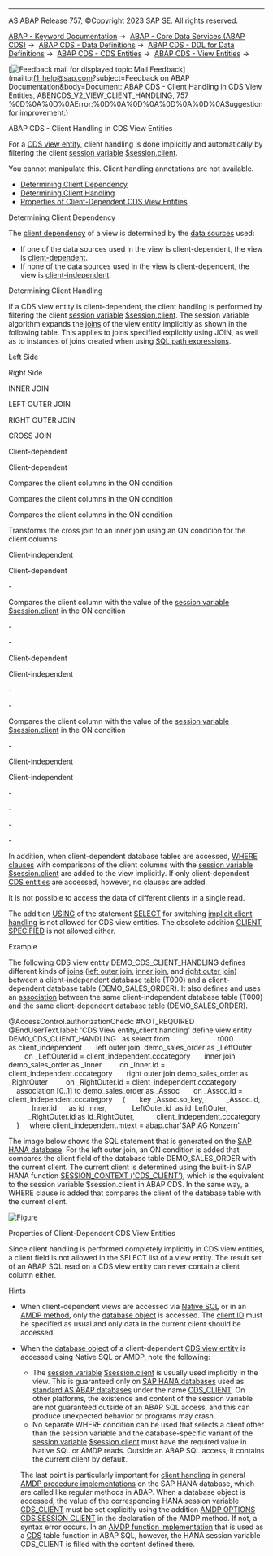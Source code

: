   

* * *

AS ABAP Release 757, ©Copyright 2023 SAP SE. All rights reserved.

[ABAP - Keyword Documentation](https://help.sap.com/doc/abapdocu_757_index_htm/7.57/en-US/abenabap.htm) →  [ABAP - Core Data Services (ABAP CDS)](https://help.sap.com/doc/abapdocu_757_index_htm/7.57/en-US/abencds.htm) →  [ABAP CDS - Data Definitions](https://help.sap.com/doc/abapdocu_757_index_htm/7.57/en-US/abencds_entities.htm) →  [ABAP CDS - DDL for Data Definitions](https://help.sap.com/doc/abapdocu_757_index_htm/7.57/en-US/abencds_f1_ddl_syntax.htm) →  [ABAP CDS - CDS Entities](https://help.sap.com/doc/abapdocu_757_index_htm/7.57/en-US/abencds_view_entity.htm) →  [ABAP CDS - View Entities](https://help.sap.com/doc/abapdocu_757_index_htm/7.57/en-US/abencds_v2_views.htm) → 

 [![](Mail.gif?object=Mail.gif&sap-language=EN "Feedback mail for displayed topic") Mail Feedback](mailto:f1_help@sap.com?subject=Feedback on ABAP Documentation&body=Document: ABAP CDS - Client Handling in CDS View Entities, ABENCDS_V2_VIEW_CLIENT_HANDLING, 757
%0D%0A%0D%0AError:%0D%0A%0D%0A%0D%0A%0D%0ASuggestion for improvement:)

ABAP CDS - Client Handling in CDS View Entities

For a [CDS view entity](https://help.sap.com/doc/abapdocu_757_index_htm/7.57/en-US/abencds_v2_view_glosry.htm "Glossary Entry"), client handling is done implicitly and automatically by filtering the client [session variable](https://help.sap.com/doc/abapdocu_757_index_htm/7.57/en-US/abensession_variable_glosry.htm "Glossary Entry") [$session.client](https://help.sap.com/doc/abapdocu_757_index_htm/7.57/en-US/abencds_session_variable_v2.htm).

You cannot manipulate this. Client handling annotations are not available.

-   [Determining Client Dependency](#@@ITOC@@ABENCDS_V2_VIEW_CLIENT_HANDLING_1)
-   [Determining Client Handling](#@@ITOC@@ABENCDS_V2_VIEW_CLIENT_HANDLING_2)
-   [Properties of Client-Dependent CDS View Entities](#@@ITOC@@ABENCDS_V2_VIEW_CLIENT_HANDLING_3)

Determining Client Dependency   

The [client dependency](https://help.sap.com/doc/abapdocu_757_index_htm/7.57/en-US/abenclient_dependency_glosry.htm "Glossary Entry") of a view is determined by the [data sources](https://help.sap.com/doc/abapdocu_757_index_htm/7.57/en-US/abencds_data_source_v2.htm) used:

-   If one of the data sources used in the view is client-dependent, the view is [client-dependent](https://help.sap.com/doc/abapdocu_757_index_htm/7.57/en-US/abenclient_dependent_glosry.htm "Glossary Entry").
-   If none of the data sources used in the view is client-dependent, the view is [client-independent](https://help.sap.com/doc/abapdocu_757_index_htm/7.57/en-US/abenclient_independent_glosry.htm "Glossary Entry").

Determining Client Handling   

If a CDS view entity is client-dependent, the client handling is performed by filtering the client [session variable](https://help.sap.com/doc/abapdocu_757_index_htm/7.57/en-US/abensession_variable_glosry.htm "Glossary Entry") [$session.client](https://help.sap.com/doc/abapdocu_757_index_htm/7.57/en-US/abencds_session_variable_v2.htm). The session variable algorithm expands the [joins](https://help.sap.com/doc/abapdocu_757_index_htm/7.57/en-US/abenjoin_glosry.htm "Glossary Entry") of the view entity implicitly as shown in the following table. This applies to joins specified explicitly using JOIN, as well as to instances of joins created when using [SQL path expressions](https://help.sap.com/doc/abapdocu_757_index_htm/7.57/en-US/abensql_path_expression_glosry.htm "Glossary Entry").

Left Side

Right Side

INNER JOIN

LEFT OUTER JOIN

RIGHT OUTER JOIN

CROSS JOIN

Client-dependent

Client-dependent

Compares the client columns in the ON condition

Compares the client columns in the ON condition

Compares the client columns in the ON condition

Transforms the cross join to an inner join using an ON condition for the client columns

Client-independent

Client-dependent

\-

Compares the client column with the value of the [session variable](https://help.sap.com/doc/abapdocu_757_index_htm/7.57/en-US/abensession_variable_glosry.htm "Glossary Entry") [$session.client](https://help.sap.com/doc/abapdocu_757_index_htm/7.57/en-US/abencds_session_variable_v2.htm) in the ON condition

\-

\-

Client-dependent

Client-independent

\-

\-

Compares the client column with the value of the [session variable](https://help.sap.com/doc/abapdocu_757_index_htm/7.57/en-US/abensession_variable_glosry.htm "Glossary Entry") [$session.client](https://help.sap.com/doc/abapdocu_757_index_htm/7.57/en-US/abencds_session_variable_v2.htm) in the ON condition

\-

Client-independent

Client-independent

\-

\-

\-

\-

In addition, when client-dependent database tables are accessed, [WHERE clauses](https://help.sap.com/doc/abapdocu_757_index_htm/7.57/en-US/abencds_where_clause_v2.htm) with comparisons of the client columns with the [session variable](https://help.sap.com/doc/abapdocu_757_index_htm/7.57/en-US/abensession_variable_glosry.htm "Glossary Entry") [$session.client](https://help.sap.com/doc/abapdocu_757_index_htm/7.57/en-US/abencds_session_variable_v2.htm) are added to the view implicitly. If only client-dependent [CDS entities](https://help.sap.com/doc/abapdocu_757_index_htm/7.57/en-US/abencds_entity_glosry.htm "Glossary Entry") are accessed, however, no clauses are added.

It is not possible to access the data of different clients in a single read.

The addition [USING](https://help.sap.com/doc/abapdocu_757_index_htm/7.57/en-US/abapselect_client.htm) of the statement [SELECT](https://help.sap.com/doc/abapdocu_757_index_htm/7.57/en-US/abapselect.htm) for switching [implicit client handling](https://help.sap.com/doc/abapdocu_757_index_htm/7.57/en-US/abenabap_sql_client_handling.htm) is not allowed for CDS view entities. The obsolete addition [CLIENT SPECIFIED](https://help.sap.com/doc/abapdocu_757_index_htm/7.57/en-US/abapselect_client_obsolete.htm) is not allowed either.

Example

The following CDS view entity DEMO\_CDS\_CLIENT\_HANDLING defines different kinds of [joins](https://help.sap.com/doc/abapdocu_757_index_htm/7.57/en-US/abenjoin_glosry.htm "Glossary Entry") ([left outer join](https://help.sap.com/doc/abapdocu_757_index_htm/7.57/en-US/abenleft_outer_join_glosry.htm "Glossary Entry"), [inner join](https://help.sap.com/doc/abapdocu_757_index_htm/7.57/en-US/abeninner_join_glosry.htm "Glossary Entry"), and [right outer join](https://help.sap.com/doc/abapdocu_757_index_htm/7.57/en-US/abenright_outer_join_glosry.htm "Glossary Entry")) between a client-independent database table (T000) and a client-dependent database table (DEMO\_SALES\_ORDER). It also defines and uses an [association](https://help.sap.com/doc/abapdocu_757_index_htm/7.57/en-US/abencds_association_glosry.htm "Glossary Entry") between the same client-independent database table (T000) and the same client-dependent database table (DEMO\_SALES\_ORDER).

@AccessControl.authorizationCheck: #NOT\_REQUIRED
@EndUserText.label: 'CDS View entity\_client handling'
define view entity DEMO\_CDS\_CLIENT\_HANDLING
  as select from
                       t000             as client\_independent
      left outer join  demo\_sales\_order as \_LeftOuter
        on \_LeftOuter.id = client\_independent.cccategory
      inner join       demo\_sales\_order as \_Inner
        on \_Inner.id = client\_independent.cccategory
      right outer join demo\_sales\_order as \_RightOuter
        on \_RightOuter.id = client\_independent.cccategory
    association \[0..1\] to demo\_sales\_order as \_Assoc
      on \_Assoc.id = client\_independent.cccategory
    {
      key \_Assoc.so\_key,
          \_Assoc.id,
          \_Inner.id      as id\_inner,
          \_LeftOuter.id  as id\_LeftOuter,
          \_RightOuter.id as id\_RightOuter,
          client\_independent.cccategory
    }
    where client\_independent.mtext = abap.char'SAP AG Konzern'

The image below shows the SQL statement that is generated on the [SAP HANA database](https://help.sap.com/doc/abapdocu_757_index_htm/7.57/en-US/abenhana_database_glosry.htm "Glossary Entry"). For the left outer join, an ON condition is added that compares the client field of the database table DEMO\_SALES\_ORDER with the current client. The current client is determined using the built-in SAP HANA function [SESSION\_CONTEXT ('CDS\_CLIENT')](https://help.sap.com/doc/abapdocu_757_index_htm/7.57/en-US/abenhana_session_variables.htm), which is the equivalent to the session variable $session.client in ABAP CDS. In the same way, a WHERE clause is added that compares the client of the database table with the current client.

![Figure](abdoc_client_handling.png)

Properties of Client-Dependent CDS View Entities   

Since client handling is performed completely implicitly in CDS view entities, a client field is not allowed in the SELECT list of a view entity. The result set of an ABAP SQL read on a CDS view entity can never contain a client column either.

Hints

-   When client-dependent views are accessed via [Native SQL](https://help.sap.com/doc/abapdocu_757_index_htm/7.57/en-US/abennative_sql_glosry.htm "Glossary Entry") or in an [AMDP method](https://help.sap.com/doc/abapdocu_757_index_htm/7.57/en-US/abenamdp_method_glosry.htm "Glossary Entry"), only the [database object](https://help.sap.com/doc/abapdocu_757_index_htm/7.57/en-US/abendb_object_glosry.htm "Glossary Entry") is accessed. The [client ID](https://help.sap.com/doc/abapdocu_757_index_htm/7.57/en-US/abenclient_identifier_glosry.htm "Glossary Entry") must be specified as usual and only data in the current client should be accessed.
-   When the [database object](https://help.sap.com/doc/abapdocu_757_index_htm/7.57/en-US/abendb_object_glosry.htm "Glossary Entry") of a client-dependent [CDS view entity](https://help.sap.com/doc/abapdocu_757_index_htm/7.57/en-US/abencds_v2_view_glosry.htm "Glossary Entry") is accessed using Native SQL or AMDP, note the following:
    
    -   The [session variable](https://help.sap.com/doc/abapdocu_757_index_htm/7.57/en-US/abensession_variable_glosry.htm "Glossary Entry") [$session.client](https://help.sap.com/doc/abapdocu_757_index_htm/7.57/en-US/abencds_session_variable_v2.htm) is usually used implicitly in the view. This is guaranteed only on [SAP HANA databases](https://help.sap.com/doc/abapdocu_757_index_htm/7.57/en-US/abenhana_database_glosry.htm "Glossary Entry") used as [standard AS ABAP databases](https://help.sap.com/doc/abapdocu_757_index_htm/7.57/en-US/abenstandard_db_glosry.htm "Glossary Entry") under the name [CDS\_CLIENT](https://help.sap.com/doc/abapdocu_757_index_htm/7.57/en-US/abenhana_session_variables.htm). On other platforms, the existence and content of the session variable are not guaranteed outside of an ABAP SQL access, and this can produce unexpected behavior or programs may crash.
    -   No separate WHERE condition can be used that selects a client other than the session variable and the database-specific variant of the [session variable](https://help.sap.com/doc/abapdocu_757_index_htm/7.57/en-US/abensession_variable_glosry.htm "Glossary Entry") [$session.client](https://help.sap.com/doc/abapdocu_757_index_htm/7.57/en-US/abencds_session_variable_v2.htm) must have the required value in Native SQL or AMDP reads. Outside an ABAP SQL access, it contains the current client by default.
    
    The last point is particularly important for [client handling](https://help.sap.com/doc/abapdocu_757_index_htm/7.57/en-US/abenamdp_client_handling.htm) in general [AMDP procedure implementations](https://help.sap.com/doc/abapdocu_757_index_htm/7.57/en-US/abenamdp_procedure_method_glosry.htm "Glossary Entry") on the SAP HANA database, which are called like regular methods in ABAP. When a database object is accessed, the value of the corresponding HANA session variable [CDS\_CLIENT](https://help.sap.com/doc/abapdocu_757_index_htm/7.57/en-US/abenhana_session_variables.htm) must be set explicitly using the addition [AMDP OPTIONS CDS SESSION CLIENT](https://help.sap.com/doc/abapdocu_757_index_htm/7.57/en-US/abapmethods_amdp_options.htm) in the declaration of the AMDP method. If not, a syntax error occurs. In an [AMDP function implementation](https://help.sap.com/doc/abapdocu_757_index_htm/7.57/en-US/abenamdp_function_method_glosry.htm "Glossary Entry") that is used as a [CDS](https://help.sap.com/doc/abapdocu_757_index_htm/7.57/en-US/abencds_table_function_glosry.htm "Glossary Entry") table function in ABAP SQL, however, the HANA session variable CDS\_CLIENT is filled with the content defined there.